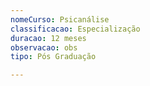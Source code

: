```yaml
---
nomeCurso: Psicanálise
classificacao: Especialização
duracao: 12 meses
observacao: obs
tipo: Pós Graduação

---
```


